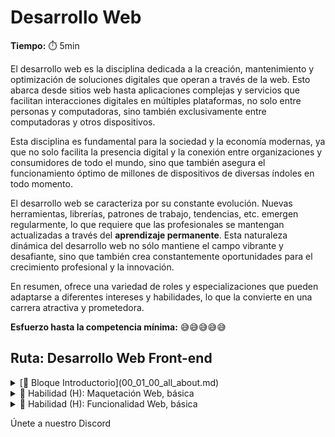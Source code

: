 # Desarrollo Web

**Tiempo:** :stopwatch: 5min

El desarrollo web es la disciplina dedicada a la creación, mantenimiento y optimización de soluciones digitales que operan a través de la web. Esto abarca desde sitios web hasta aplicaciones complejas y servicios que facilitan interacciones digitales en múltiples plataformas, no solo entre personas y computadoras, sino también exclusivamente entre computadoras y otros dispositivos.

Esta disciplina es fundamental para la sociedad y la economía modernas, ya que no solo facilita la presencia digital y la conexión entre organizaciones y consumidores de todo el mundo, sino que también asegura el funcionamiento óptimo de millones de dispositivos de diversas índoles en todo momento.

El desarrollo web se caracteriza por su constante evolución. Nuevas herramientas, librerías, patrones de trabajo, tendencias, etc.  emergen regularmente, lo que requiere que las profesionales se mantengan actualizadas a través del **aprendizaje permanente**. Esta naturaleza dinámica del desarrollo web no sólo mantiene el campo vibrante y desafiante, sino que también crea constantemente oportunidades para el crecimiento profesional y la innovación.

En resumen, ofrece una variedad de roles y especializaciones que pueden adaptarse a diferentes intereses y habilidades, lo que la convierte en una carrera atractiva y prometedora. 

**Esfuerzo hasta la competencia mínima:** 😅😅😅😅😅

## Ruta: Desarrollo Web Front-end

<details>
<summary>[🔵 Bloque Introductorio](00_01_00_all_about.md)</summary>

Diseñado para darte una visión clara y concreta, en un formato flexible y con poco compromiso. En tan solo 2 semanas, dedicando aproximadamente 5 horas por semana a tu propio ritmo, explorarás los aspectos introductorios y tendrás la oportunidad de poner en práctica lo aprendido en un reto o mini proyecto.

**[Módulo 1](00_01_01_internet_web.md)**: Conocimiento fundamental en formato de lecturas, videos, etc. + reflexión y participación en comentarios y foros de discusión. 

Buscamos acercarte respuestas simples y breves a las preguntas:

1. ¿Qué es exactamente esta disciplina?
2. ¿Para qué sirve en la vida cotidiana de la gente?
3. ¿Qué hace exactamente alguien que se dedica a esto?
4. ¿Cuáles son las perspectivas de futuro?
5. ¿Cuáles son las herramientas, tecnologías o métodos clave que se utilizan?

**[Módulo 2](00_02_01_myfirst.md)**: Conocimiento fundamental en formato de lecturas, videos, etc. + reflexión y participación en comentarios y foros de discusión + trabajo en un reto práctico. 

Buscamos permitirte la aplicación de lo aprendido y tu reflexión sobre tu propio proceso de autoaprendizaje y motivación para continuar.

</details>

<details>
<summary>🔵 Habilidad (H): Maquetación Web, básica</summary>

Lo que aprenderás:

1. Desarrollar sitios web responsivos: Asegurando que se vean y funcionen bien en las pantallas de los dispositivos más comunes.

2. Implementar Interfaces de Usuario (UI) Interactivas: Creación de elementos interactivos y dinámicos en una página (botones, formularios, etc.) para permitir interacciones específicas con las usuarias.

</details>

<details>
<summary>🔵 Habilidad (H): Funcionalidad Web, básica</summary>

  en preparación....

</details>

<a ref="discord://discord.com/channels/1209273049304666113/1209273050076291097">Únete a nuestro Discord</a>
